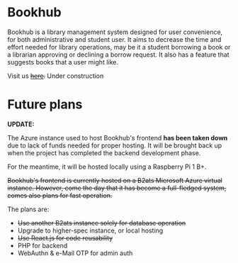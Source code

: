 # Bookhub

Bookhub is a library management system designed for user convenience, for both administrative and student user. It aims to decrease the time and effort needed for library operations, may be it a student borrowing a book or a librarian approving or declining a borrow request. It also has a feature that suggests books that a user might like. 

Visit us ~~[here](https://bookhub.c1phertime.me).~~ Under construction 

# Future plans

**UPDATE:**

The Azure instance used to host Bookhub's frontend **__has been taken down__** due to lack of funds needed for proper hosting. It will be brought back up when the project has completed the backend development phase.

For the meantime, it will be hosted locally using a Raspberry Pi 1 B+. 


~~Bookhub's frontend is currently hosted on a B2ats Microsoft Azure virtual instance.  However, come the day that it has become a full-fledged system, comes also plans for fast operation.~~

The plans are:
+ ~~Use another B2ats instance solely for database operation~~
+ Upgrade to higher-spec instance, or local hosting
+ ~~Use React.js for code reusability~~
+ PHP for backend
+ WebAuthn & e-Mail OTP for admin auth

